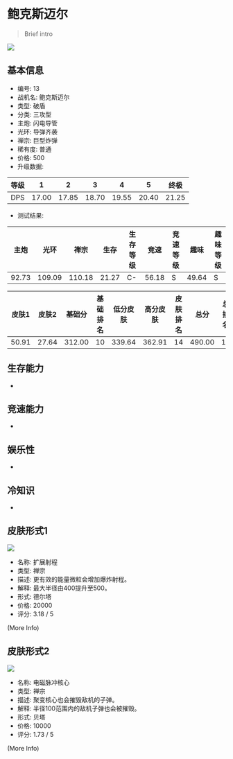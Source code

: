 # 鲍克斯迈尔

> Brief intro

<img src="/ships/ship_13.png" style={{zoom:1}}/>

## 基本信息

- 编号: 13
- 战机名: 鲍克斯迈尔
- 类型: 破盾
- 分类: 三攻型
- 主炮: 闪电导管
- 光环: 导弹齐袭
- 禅宗: 巨型炸弹
- 稀有度: 普通
- 价格: 500
- 升级数据: 

| 等级 | 1 | 2 | 3 | 4 | 5 | 终极 |
|--|--|--|--|--|--|--|
| DPS | 17.00 | 17.85 | 18.70 | 19.55 | 20.40 | 21.25 |

- 测试结果: 

| 主炮 | 光环 | 禅宗 | 生存 | 生存等级 | 竞速 | 竞速等级 | 趣味 | 趣味等级 |
|--|--|--|--|--|--|--|--|--|
| 92.73 | 109.09 | 110.18 | 21.27 | C- | 56.18 | S | 49.64 | S |

| 皮肤1 | 皮肤2 | 基础分 | 基础排名 | 低分皮肤 | 高分皮肤 | 皮肤排名 | 总分 | 总排名 |
|--|--|--|--|--|--|--|--|--|
| 50.91 | 27.64 | 312.00 | 10 | 339.64 | 362.91 | 14 | 490.00 | 16 |

## 生存能力

-

## 竞速能力

-

## 娱乐性

-

## 冷知识

-

## 皮肤形式1

<img src="/ships/ship_13_apex_1.png" style={{zoom:1}}/>

- 名称: 扩展射程
- 类型: 禅宗
- 描述: 更有效的能量微粒会增加爆炸射程。
- 解释: 最大半径由400提升至500。
- 形式: 德尔塔
- 价格: 20000
- 评分: 3.18 / 5

(More Info)

## 皮肤形式2

<img src="/ships/ship_13_apex_2.png" style={{zoom:1}}/>

- 名称: 电磁脉冲核心
- 类型: 禅宗
- 描述: 聚变核心也会摧毁敌机的子弹。
- 解释: 半径100范围内的敌机子弹也会被摧毁。
- 形式: 贝塔
- 价格: 10000
- 评分: 1.73 / 5

(More Info)
